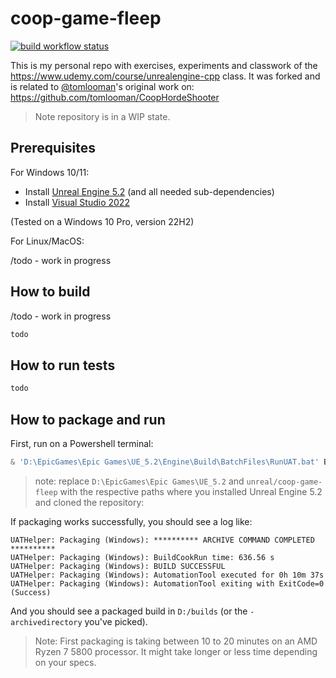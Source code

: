 # coop-game-fleep

[![build workflow status](https://github.com/filfreire/coop-game-fleep/actions/workflows/build.yml/badge.svg)](https://github.com/filfreire/coop-game-fleep/actions/workflows/build.yml)

This is my personal repo with exercises, experiments and classwork of the <https://www.udemy.com/course/unrealengine-cpp> class.
It was forked and is related to [@tomlooman](https://github.com/tomlooman)'s original work on: <https://github.com/tomlooman/CoopHordeShooter>

> Note repository is in a WIP state.

## Prerequisites

For Windows 10/11:

- Install [Unreal Engine 5.2](https://www.unrealengine.com/en-US/download) (and all needed sub-dependencies)
- Install [Visual Studio 2022](https://visualstudio.microsoft.com/vs/)

(Tested on a Windows 10 Pro, version 22H2)

For Linux/MacOS:

/todo - work in progress

## How to build

/todo - work in progress

```powershell
todo
```

## How to run tests

```powershell
todo
```

## How to package and run

First, run on a Powershell terminal:

```powershell
& 'D:\EpicGames\Epic Games\UE_5.2\Engine\Build\BatchFiles\RunUAT.bat' BuildCookRun -project="D:/unreal/coop-game-fleep/CoopGameFleep.uproject" -nop4 -utf8output -nocompileeditor -skipbuildeditor -cook -project="D:/unreal/coop-game-fleep/CoopGameFleep.uproject" -target=CoopGameFleep -platform=Win64 -installed -stage -archive -package -build -pak -iostore -compressed -prereqs -archivedirectory="D:/builds" -clientconfig=Development -nocompile -nocompileuat
```

> note: replace `D:\EpicGames\Epic Games\UE_5.2` and `unreal/coop-game-fleep` with the respective paths where you installed Unreal Engine 5.2 and cloned the repository:

If packaging works successfully, you should see a log like:

```plaintext
UATHelper: Packaging (Windows): ********** ARCHIVE COMMAND COMPLETED **********
UATHelper: Packaging (Windows): BuildCookRun time: 636.56 s
UATHelper: Packaging (Windows): BUILD SUCCESSFUL
UATHelper: Packaging (Windows): AutomationTool executed for 0h 10m 37s
UATHelper: Packaging (Windows): AutomationTool exiting with ExitCode=0 (Success)
```

And you should see a packaged build in `D:/builds` (or the `-archivedirectory` you've picked).

> Note: First packaging is taking between 10 to 20 minutes on an AMD Ryzen 7 5800 processor. It might take longer or less time depending on your specs.
